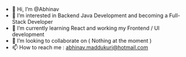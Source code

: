 - 👋 Hi, I’m @Abhinav
- 👀 I’m interested in Backend Java Development and becoming a Full-Stack Developer
- 🌱 I’m currently learning React and working my Frontend / UI development
- 💞️ I’m looking to collaborate on ( Nothing at the moment )
- 📫 How to reach me : abhinav.maddukuri@hotmail.com

<!---
A2-D2/A2-D2 is a ✨ special ✨ repository because its `README.md` (this file) appears on your GitHub profile.
You can click the Preview link to take a look at your changes.
--->
